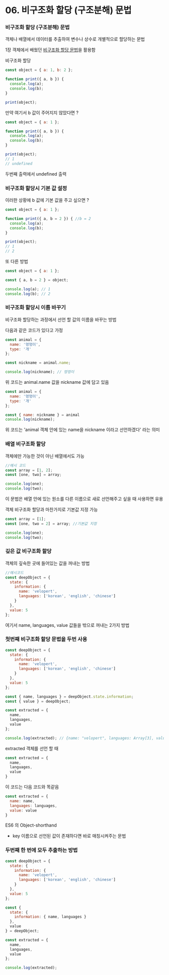 # 06. 비구조화 할당 (구조분해) 문법

### 비구조화 할당 (구조분해) 문법
객체나 배열에서 데이터를 추출하여 변수나 상수로 개별적으로 할당하는 문법

1장 객체에서 배웠던 [비구조화 할당 문법](/JavaScript-Docs/Objects.md)을 활용함

비구조화 할당

```js
const object = { a: 1, b: 2 };

function print({ a, b }) {
  console.log(a);
  console.log(b);
}

print(object);
```

만약 여기서 b 값이 주어지지 않았다면 ?
```js
const object = { a: 1 };

function print({ a, b }) {
  console.log(a);
  console.log(b);
}

print(object);
// 1
// undefined
```
두번째 출력에서 undefined 출력

### 비구조화 할당시 기본 값 설정
이러한 상황에 b 값에 기본 값을 주고 싶으면 ?
```js
const object = { a: 1 };

function print({ a, b = 2 }) { //b = 2
  console.log(a);
  console.log(b);
}

print(object);
// 1
// 2
```
또 다른 방법
```js
const object = { a: 1 };

const { a, b = 2 } = object;

console.log(a); // 1
console.log(b); // 2
```

### 비구조화 할당시 이름 바꾸기
비구조화 할당하는 과정에서 선언 할 값의 이름을 바꾸는 방법

다음과 같은 코드가 있다고 가정
```js
const animal = {
  name: '멍멍이',
  type: '개'
};

const nickname = animal.name;

console.log(nickname); // 멍멍이
```
위 코드는 animal.name 값을 nickname 값에 담고 있음 


```js
const animal = {
  name: '멍멍이',
  type: '개'
};

const { name: nickname } = animal
console.log(nickname);
```
위 코드는 'animal 객체 안에 있는 name을 nickname 이라고 선언하겠다' 라는 의미

### 배열 비구조화 할당
객체에만 가능한 것이 아닌 배열에서도 가능

```js 
//예시 코드
const array = [1, 2];
const [one, two] = array;

console.log(one);
console.log(two);
```
이 문법은 배열 안에 있는 원소를 다른 이름으로 새로 선언해주고 싶을 때 사용하면 유용

객체 비구조화 할당과 마찬가지로 기본값 지정 가능
```js
const array = [1];
const [one, two = 2] = array; //기본값 지정

console.log(one);
console.log(two);
```

### 깊은 값 비구조화 할당
객체의 깊숙한 곳에 들어있는 값을 꺼내는 방법
```js
//예시코드
const deepObject = {
  state: {
    information: {
      name: 'velopert',
      languages: ['korean', 'english', 'chinese']
    }
  },
  value: 5
};
```
여기서 name, languages, value 값들을 밖으로 꺼내는 2가지 방법

### 첫번째 비구조화 할당 문법을 두번 사용
```js
const deepObject = {
  state: {
    information: {
      name: 'velopert',
      languages: ['korean', 'english', 'chinese']
    }
  },
  value: 5
};

const { name, languages } = deepObject.state.information;
const { value } = deepObject;

const extracted = {
  name,
  languages,
  value
};

console.log(extracted); // {name: "velopert", languages: Array[3], value: 5}
```
extracted 객체를 선언 할 때 
```js
const extracted = {
  name,
  languages,
  value
}
```
이 코드는 다음 코드와 똑같음
```js
const extracted = {
  name: name,
  languages: languages,
  value: value
}
```
ES6 의 Object-shorthand 
- key 이름으로 선언된 값이 존재하다면 바로 매칭시켜주는 문법



### 두번째 한 번에 모두 추출하는 방법
```js
const deepObject = {
  state: {
    information: {
      name: 'velopert',
      languages: ['korean', 'english', 'chinese']
    }
  },
  value: 5
};

const {
  state: {
    information: { name, languages }
  },
  value
} = deepObject;

const extracted = {
  name,
  languages,
  value
};

console.log(extracted);
```
